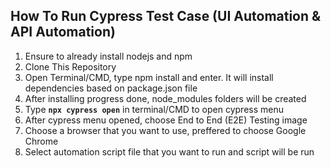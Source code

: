 ## How To Run Cypress Test Case (UI Automation & API Automation)
1. Ensure to already install nodejs and npm
2. Clone This Repository
3. Open Terminal/CMD, type npm install and enter. It will install dependencies based on package.json file
4. After installing progress done, node_modules folders will be created
5. Type **`npx cypress open`** in terminal/CMD to open cypress menu
6. After cypress menu opened, choose End to End (E2E) Testing image
7. Choose a browser that you want to use, preffered to choose Google Chrome
8. Select automation script file that you want to run and script will be run
